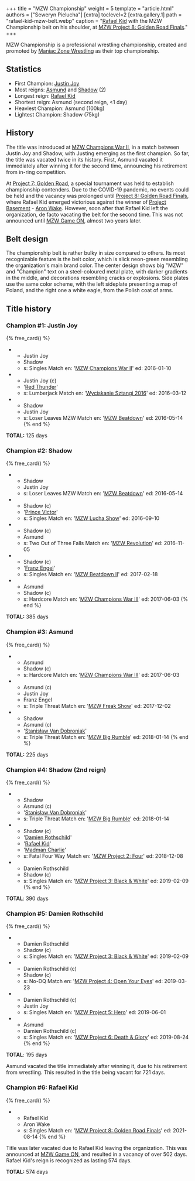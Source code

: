 +++
title = "MZW Championship"
weight = 5
template = "article.html"
authors = ["Seweryn Pielucha"]
[extra]
toclevel=2
[extra.gallery.1]
path = "rafael-kid-mzw-belt.webp"
caption = "[Rafael Kid](@/w/rafael-kid.md) with the MZW Championship belt on his shoulder, at [MZW Project 8: Golden Road Finals](@/e/mzw/2021-08-14-mzw-project-8-golden-road-finals.md)."
+++

MZW Championship is a professional wrestling championship, created and promoted by [Maniac Zone Wrestling](@/o/mzw.md) as their top championship.

<!-- more -->

## Statistics

* First Champion: [Justin Joy](@/w/justin-joy.md)
* Most reigns: [Asmund](@/w/asmund.md) and [Shadow](@/w/shadow.md) (2)
* Longest reign: [Rafael Kid](@/w/rafael-kid.md)
* Shortest reign: Asmund (second reign, <1 day)
* Heaviest Champion: Asmund (100kg)
* Lightest Champion: Shadow (75kg)

## History

The title was introduced at [MZW Champions War II](@/e/mzw/2016-01-10-mzw-champions-war-2.md), in a match between Justin Joy and Shadow, with Justing emerging as the first champion.
So far, the title was vacated twice in its history. First, Asmund vacated it immediately after winning it for the second time, announcing his retirement from in-ring competition.

At [Project 7: Golden Road](@/e/mzw/2020-01-18-mzw-project-7-golden-road.md), a special tournament was held to establish championship contenders.
Due to the COVID-19 pandemic, no events could be held and the vacancy was prolonged until [Project 8: Golden Road Finals](@/e/mzw/2021-08-14-mzw-project-8-golden-road-finals.md),
where Rafael Kid emerged victorious against the winner of [Project Basement](@/e/mzw/2021-03-18-mzw-project-basement-1.md) - [Aron Wake](@/w/aron-wake.md).
However, soon after that Rafael Kid left the organization, de facto vacating the belt for the second time.
This was not announced until [MZW Game ON](@/e/mzw/2023-03-11-mzw-game-on.md), almost two years later.

## Belt design

The championship belt is rather bulky in size compared to others.
Its most recognizable feature is the belt color, which is slick neon-green resembling the organization's main brand color.
The center design shows big "MZW" and "Champion" text on a steel-coloured metal plate, with darker gradients in the middle, and decorations resembling cracks or explosions.
Side plates use the same color scheme, with the left sideplate presenting a map of Poland, and the right one a white eagle, from the Polish coat of arms.

## Title history

### Champion #1: Justin Joy

{% free_card() %}
- - Justin Joy
  - Shadow
  - s: Singles Match
    en: '[MZW Champions War II](@/e/mzw/2016-01-10-mzw-champions-war-2.md)'
    ed: 2016-01-10
- - Justin Joy (c)
  - '[Red Thunder](@/w/red-thunder.md)'
  - s: Lumberjack Match
    en: '[Wyciskanie Sztangi 2016](@/e/mzw/2016-03-12-mzw-wyciskanie-sztangi-2016.md)'
    ed: 2016-03-12
- - Shadow
  - Justin Joy
  - s: Loser Leaves MZW Match
    en: '[MZW Beatdown](@/e/mzw/2016-05-14-mzw-beatdown.md)'
    ed: 2016-05-14
{% end %}

**TOTAL:** 125 days

### Champion #2: Shadow

{% free_card() %}
- - Shadow
  - Justin Joy
  - s: Loser Leaves MZW Match
    en: '[MZW Beatdown](@/e/mzw/2016-05-14-mzw-beatdown.md)'
    ed: 2016-05-14
- - Shadow (c)
  - '[Prince Victor](@/w/vic-golden.md)'
  - s: Singles Match
    en: '[MZW Lucha Show](@/e/mzw/2016-09-10-mzw-lucha-show.md)'
    ed: 2016-09-10
- - Shadow (c)
  - Asmund
  - s: Two Out of Three Falls Match
    en: '[MZW Revolution](@/e/mzw/2016-11-05-mzw-revolution.md)'
    ed: 2016-11-05
- - Shadow (c)
  - '[Franz Engel](@/w/franz-engel.md)'
  - s: Singles Match
    en: '[MZW Beatdown II](@/e/mzw/2017-02-18-mzw-beatdown-2.md)'
    ed: 2017-02-18
- - Asmund
  - Shadow (c)
  - s: Hardcore Match
    en: '[MZW Champions War III](@/e/mzw/2017-06-03-mzw-champions-war-3.md)'
    ed: 2017-06-03
{% end %}

**TOTAL:** 385 days

### Champion #3: Asmund

{% free_card() %}
- - Asmund
  - Shadow (c)
  - s: Hardcore Match
    en: '[MZW Champions War III](@/e/mzw/2017-06-03-mzw-champions-war-3.md)'
    ed: 2017-06-03
- - Asmund (c)
  - Justin Joy
  - Franz Engel
  - s: Triple Threat Match
    en: '[MZW Freak Show](@/e/mzw/2017-12-02-mzw-freak-show.md)'
    ed: 2017-12-02
- - Shadow
  - Asmund (c)
  - '[Stanisław Van Dobroniak](@/w/stanislaw-van-dobroniak.md)'
  - s: Triple Threat Match
    en: '[MZW Big Rumble](@/e/mzw/2018-01-14-mzw-big-rumble.md)'
    ed: 2018-01-14
{% end %}

**TOTAL:** 225 days

### Champion #4: Shadow (2nd reign)

{% free_card() %}
- - Shadow
  - Asmund (c)
  - '[Stanisław Van Dobroniak](@/w/stanislaw-van-dobroniak.md)'
  - s: Triple Threat Match
    en: '[MZW Big Rumble](@/e/mzw/2018-01-14-mzw-big-rumble.md)'
    ed: 2018-01-14
- - Shadow (c)
  - '[Damien Rothschild](@/w/damien-rothschild.md)'
  - '[Rafael Kid](@/w/rafael-kid.md)'
  - '[Madman Charlie](@/w/madman-charlie.md)'
  - s: Fatal Four Way Match
    en: '[MZW Project 2: Four](@/e/mzw/2018-12-08-mzw-project-2-four.md)'
    ed: 2018-12-08
- - Damien Rothschild
  - Shadow (c)
  - s: Singles Match
    en: '[MZW Project 3: Black & White](@/e/mzw/2019-02-09-mzw-project-3-black-white.md)'
    ed: 2019-02-09
{% end %}

**TOTAL**: 390 days

### Champion #5: Damien Rothschild

{% free_card() %}
- - Damien Rothschild
  - Shadow (c)
  - s: Singles Match
    en: '[MZW Project 3: Black & White](@/e/mzw/2019-02-09-mzw-project-3-black-white.md)'
    ed: 2019-02-09
- - Damien Rothschild (c)
  - Shadow (c)
  - s: No-DQ Match
    en: '[MZW Project 4: Open Your Eyes](@/e/mzw/2019-03-23-mzw-project-4-open-your-eyes.md)'
    ed: 2019-03-23
- - Damien Rothschild (c)
  - Justin Joy
  - s: Singles Match
    en: '[MZW Project 5: Hero](@/e/mzw/2019-06-01-mzw-project-5-hero.md)'
    ed: 2019-06-01
- - Asmund
  - Damien Rothschild (c)
  - s: Singles Match
    en: '[MZW Project 6: Death & Glory](@/e/mzw/2019-08-24-mzw-project-6-death-and-glory.md)'
    ed: 2019-08-24
{% end %}

**TOTAL**: 195 days

Asmund vacated the title immediately after winning it, due to his retirement from wrestling. This resulted in the title being vacant for 721 days.


### Champion #6: Rafael Kid

{% free_card() %}
- - Rafael Kid
  - Aron Wake
  - s: Singles Match
    en: '[MZW Project 8: Golden Road Finals](@/e/mzw/2021-08-14-mzw-project-8-golden-road-finals.md)'
    ed: 2021-08-14
{% end %}

Title was later vacated due to Rafael Kid leaving the organization. This was announced at [MZW Game ON](@/e/mzw/2023-03-11-mzw-game-on.md), and resulted in a vacancy of over 502 days. Rafael Kid's reign is recognized as lasting 574 days.

**TOTAL:** 574 days
